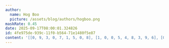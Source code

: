 ```yaml
---
author:
  name: Hog Boo
  picture: /assets/blog/authors/hogboo.png
maskRate: 0.45
date: 2025-09-17T08:00:01.324826
id: 4fe975de-939c-11f0-b564-71e1480f5e87
content: '[[0, 9, 3, 0, 7, 1, 5, 0, 8], [1, 0, 0, 5, 4, 8, 3, 9, 6], [0, 0, 0, 0, 2, 0, 7, 0, 1], [5, 0, 6, 2, 0, 0, 8, 1, 4], [0, 8, 0, 1, 0, 0, 0, 6, 0], [0, 1, 4, 0, 8, 0, 0, 0, 0], [9, 0, 0, 0, 0, 5, 4, 3, 2], [8, 0, 2, 4, 3, 0, 0, 0, 5], [3, 4, 0, 0, 1, 2, 6, 8, 9]]'
---
```

